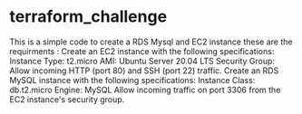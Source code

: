 # terraform_challenge
This is a simple code to create a RDS Mysql and EC2 instance 
these are the requirments :
Create an EC2 instance with the following specifications:
Instance Type: t2.micro
AMI: Ubuntu Server 20.04 LTS
Security Group: Allow incoming HTTP (port 80) and SSH (port 22) traffic.
Create an RDS MySQL instance with the following specifications:
Instance Class: db.t2.micro
Engine: MySQL
Allow incoming traffic on port 3306 from the EC2 instance&#39;s security group.
